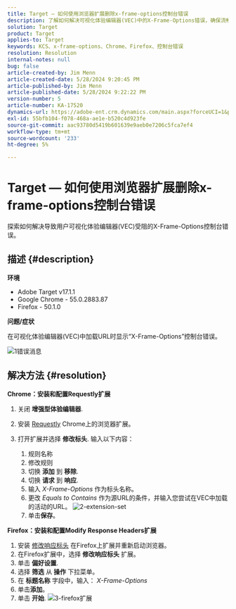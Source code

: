 ```yaml
---
title: Target — 如何使用浏览器扩展删除x-frame-options控制台错误
description: 了解如何解决可视化体验编辑器(VEC)中的X-Frame-Options错误，确保流畅URL加载以实现无缝内容集成。
solution: Target
product: Target
applies-to: Target
keywords: KCS、x-frame-options、Chrome、Firefox、控制台错误
resolution: Resolution
internal-notes: null
bug: false
article-created-by: Jim Menn
article-created-date: 5/28/2024 9:20:45 PM
article-published-by: Jim Menn
article-published-date: 5/28/2024 9:22:22 PM
version-number: 5
article-number: KA-17520
dynamics-url: https://adobe-ent.crm.dynamics.com/main.aspx?forceUCI=1&pagetype=entityrecord&etn=knowledgearticle&id=8ff37e24-381d-ef11-840b-6045bd006268
exl-id: 55bfb104-f078-468a-ae1e-b520c4d923fe
source-git-commit: aac93780d5419b601639e9aeb0e7206c5fca7ef4
workflow-type: tm+mt
source-wordcount: '233'
ht-degree: 5%

---
```


# Target — 如何使用浏览器扩展删除x-frame-options控制台错误


探索如何解决导致用户可视化体验编辑器(VEC)受阻的X-Frame-Options控制台错误。

## 描述 {#description}


<b>环境</b>

- Adobe Target v17.1.1
- Google Chrome - 55.0.2883.87
- Firefox - 50.1.0


<b>问题/症状</b>

在可视化体验编辑器(VEC)中加载URL时显示“X-Frame-Options”控制台错误。

![1错误消息](https://helpx.adobe.com/content/dam/help/en/target/kb/how-to-use-a-browser-extension-to-remove-x-frame-options-console/jcr%3acontent/main-pars/image/1-errormessage.jpg "1错误消息")


## 解决方法 {#resolution}


<b>Chrome：安装和配置Requestly扩展</b>

1. 关闭 <b>增强型体验编辑器</b>.
2. 安装 [Requestly](https://chrome.google.com/webstore/detail/requestly/mdnleldcmiljblolnjhpnblkcekpdkpa?hl=en) Chrome上的浏览器扩展。
3. 打开扩展并选择 <b>修改标头</b>. 输入以下内容：

   1. 规则名称
   2. 修改规则
   3. 切换 <b>添加</b> 到 <b>移除</b>.
   4. 切换 <b>请求</b> 到 <b>响应</b>.
   5. 输入 *X-Frame-Options* 作为标头名称。
   6. 更改 *Equals to Contains* 作为源URL的条件，并输入您尝试在VEC中加载的活动的URL。
      ![2-extension-set](https://helpx.adobe.com/content/dam/help/en/target/kb/how-to-use-a-browser-extension-to-remove-x-frame-options-console/jcr%3acontent/main-pars/procedure/proc_par/step_2/step_par/image/2-extension-settings.png "2-extension-set")
   7. 单击<b>保存</b>。


<b>Firefox：安装和配置Modify Response Headers扩展</b>

1. 安装 [修改响应标头](https://modheader.com) 在Firefox上扩展并重新启动浏览器。
2. 在Firefox扩展中，选择 <b>修改响应标头</b> 扩展。
3. 单击 <b>偏好设置</b>.
4. 选择 <b>筛选</b> 从 <b>操作</b> 下拉菜单。
5. 在 <b>标题名称</b> 字段中，输入： *X-Frame-Options*
6. 单击<b>添加</b>。
7. 单击 <b>开始</b>.
   ![3-firefox扩展](https://helpx.adobe.com/content/dam/help/en/target/kb/how-to-use-a-browser-extension-to-remove-x-frame-options-console/jcr%3acontent/main-pars/procedure_1532616470/proc_par/step_1817832849/step_par/image/3-firefox-extension.png "3-firefox扩展")

